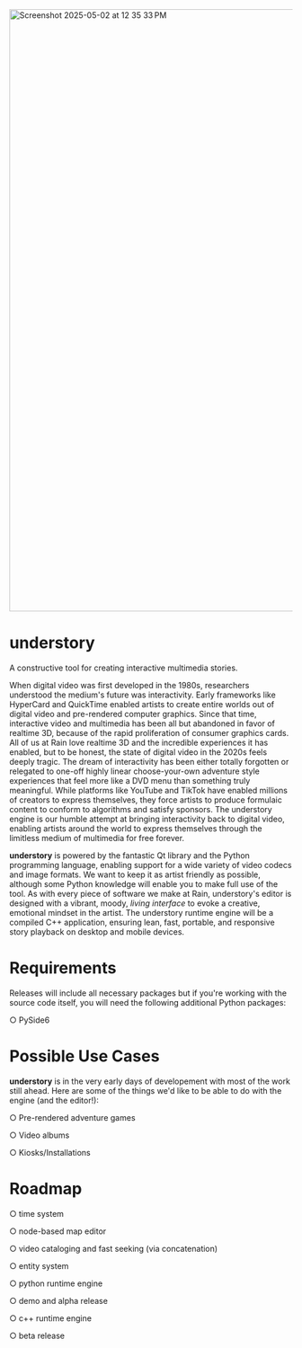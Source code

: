 <img width="1072" alt="Screenshot 2025-05-02 at 12 35 33 PM" src="https://github.com/user-attachments/assets/c86d01d7-5572-41d7-80f9-32251609c2fc" />

# understory

A constructive tool for creating interactive multimedia stories.

When digital video was first developed in the 1980s, researchers understood the medium's future was interactivity. Early frameworks like HyperCard and QuickTime enabled artists to create entire worlds out of digital video and pre-rendered computer graphics. Since that time, interactive video and multimedia has been all but abandoned in favor of realtime 3D, because of the rapid proliferation of consumer graphics cards. All of us at Rain love realtime 3D and the incredible experiences it has enabled, but to be honest, the state of digital video in the 2020s feels deeply tragic. The dream of interactivity has been either totally forgotten or relegated to one-off highly linear choose-your-own adventure style experiences that feel more like a DVD menu than something truly meaningful. While platforms like YouTube and TikTok have enabled millions of creators to express themselves, they force artists to produce formulaic content to conform to algorithms and satisfy sponsors. The understory engine is our humble attempt at bringing interactivity back to digital video, enabling artists around the world to express themselves through the limitless medium of multimedia for free forever.

**understory** is powered by the fantastic Qt library and the Python programming language, enabling support for a wide variety of video codecs and image formats. We want to keep it as artist friendly as possible, although some Python knowledge will enable you to make full use of the tool. As with every piece of software we make at Rain, understory's editor is designed with a vibrant, moody, *living interface* to evoke a creative, emotional mindset in the artist. The understory runtime engine will be a compiled C++ application, ensuring lean, fast, portable, and responsive story playback on desktop and mobile devices.

# Requirements

Releases will include all necessary packages but if you're working with the source code itself, you will need the following additional Python packages:

○ PySide6

# Possible Use Cases

**understory** is in the very early days of developement with most of the work still ahead. Here are some of the things we'd like to be able to do with the engine (and the editor!):

○ Pre-rendered adventure games

○ Video albums

○ Kiosks/Installations

# Roadmap

○ time system

○ node-based map editor

○ video cataloging and fast seeking (via concatenation)

○ entity system

○ python runtime engine

○ demo and alpha release

○ c++ runtime engine

○ beta release
